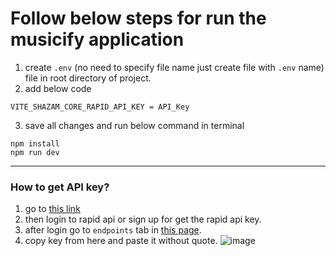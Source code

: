 # Follow below steps for run the musicify application

1. create `.env` (no need to specify file name just create file with `.env` name) file in root directory of project.
2. add below code
```
VITE_SHAZAM_CORE_RAPID_API_KEY = API_Key
```
3. save all changes and run below command in terminal
  ```
  npm install
  npm run dev
  ```
---
### How to get API key?
1. go to [this link](https://rapidapi.com/tipsters/api/shazam-core)
2. then login to rapid api or sign up for get the rapid api key.
3. after login go to `endpoints` tab in [this page](https://rapidapi.com/tipsters/api/shazam-core).
4. copy key from here and paste it without quote.
![image](https://user-images.githubusercontent.com/84856389/198708788-99fdc569-ec43-4176-bf45-d0a31341feba.png)
